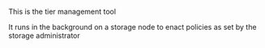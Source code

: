 This is the tier management tool

It runs in the background on a storage node to enact policies as set by the
storage administrator


